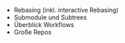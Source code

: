 * Rebasing (inkl. interactive Rebasing)
* Submodule und Subtrees
* Überblick Workflows
* Große Repos
